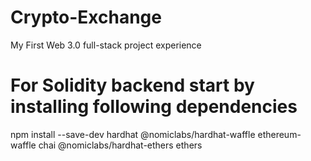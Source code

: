 # Crypto-Exchange
My First Web 3.0  full-stack project experience

# For Solidity backend start by installing following dependencies
npm install --save-dev hardhat @nomiclabs/hardhat-waffle ethereum-waffle chai @nomiclabs/hardhat-ethers ethers
